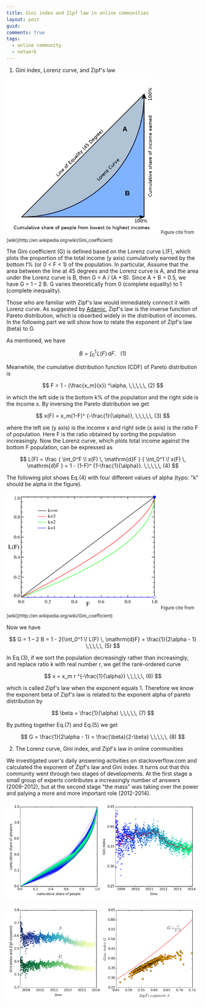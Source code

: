 ```yaml
---
title: Gini index and Zipf law in online communities
layout: post
guid:
comments: true
tags:
  - online community
  - network
---
```


1. Gini index, Lorenz curve, and Zipf's law

<img src="/media/files/2014-04-29-Gini-index-and-Zipf-law-in-online-communities/gini.png" height="400px" width="400px" />
<sub>Figure cite from [wiki](http://en.wikipedia.org/wiki/Gini_coefficient)</sub>

The Gini coefficient (G) is defined based on the Lorenz curve L(F), which plots the proportion of the total income (y axis) cumulatively earned by the bottom f% (or 0 < F < 1) of the population. In particular, Assume that the area between the line at 45 degrees and the Lorenz curve is A, and the area under the Lorenz curve is B, then G =  A / (A + B). Since A + B = 0.5, we have G = 1 – 2 B. G varies theoretically from 0 (complete equality) to 1 (complete inequality). 

Those who are familiar with Zipf's law would immediately connect it with Lorenz curve. As suggested by [Adamic](http://www.hpl.hp.com/research/idl/papers/ranking/ranking.html), Zipf's law is the inverse function of Pareto distribution, which is obserbed widely in the distribution of incomes. In the following part we will show how to relate the exponent of Zipf's law (beta) to G. 

As mentioned, we have

$$
B = \int_0^1 \! L(F) \, \mathrm{d}F. \,\,\,\,\,   (1)
$$

Meanwhile, the cumulative distribution function (CDF) of Pareto distribution is

$$
F = 1 - (\frac{x_m}{x}) ^\alpha, \,\,\,\,\,   (2)
$$

in which the left side is the bottom k% of the population and the right side is the income x. By inversing the Pareto distribution we get 

$$
x(F) = x_m(1-F)^ {-\frac{1}{\alpha}},   \,\,\,\,\,   (3)
$$

where the left sie (y axis) is the income x and right side (x axis) is the ratio F of population. 
Here F is the ratio obtained by sorting the population increasingly. Now the Lorenz curve, which plots total income against the bottom F population, can be expressed as

$$
L(F) = \frac { \int_0^F \! x(F) \, \mathrm{d}F } { \int_0^1 \! x(F) \, \mathrm{d}F } = 1 - (1-F)^ {1-\frac{1}{\alpha}}.    \,\,\,\,\,  (4)
$$

The following plot shows Eq.(4) with four different values of alpha (typo: "k" should be alpha in the figure).  

<img src="/media/files/2014-04-29-Gini-index-and-Zipf-law-in-online-communities/pareto_Lorenz.png" height="300px" width="400px" />
<sub>Figure cite from [wiki](http://en.wikipedia.org/wiki/Gini_coefficient)</sub>

Now we have 

$$
G = 1 – 2 B = 1 - 2{\int_0^1 \! L(F) \, \mathrm{d}F} = \frac{1}{2\alpha - 1}  \,\,\,\,\,  (5)
$$


In Eq.(3), if we sort the population decreasingly rather than increasingly, and replace ratio k with real number r, we get the rank-ordered curve

$$
x = x_m r ^{-\frac{1}{\alpha}}   \,\,\,\,\,  (6)
$$

which is called Zipf's law when the exponent equals 1. Therefore we know the exponent beta of Zipf's law is related to the exponent alpha of pareto distribution by 

$$
\beta = \frac{1}{\alpha}   \,\,\,\,\,    (7)
$$

By putting together Eq.(7) and Eq.(5) we get 

$$
G = \frac{1}{2\alpha - 1} = \frac{\beta}{2-\beta}  \,\,\,\,\,   (8)
$$

2. The Lorenz curve, Gini index, and Zipf's law in online communities  

We investigated user's daily answering activities on stackoverflow.com and calculated the exponent of Zipf's law and Gini index. It turns out that this community went through two stages of developments. At the first stage a small group of experts contributes a increasingly number of answers (2009-2012), but at the second stage "the mass" was taking over the power and palying a more and more important role (2012-2014).

![ginievolution.png](/media/files/2014-04-29-Gini-index-and-Zipf-law-in-online-communities/ginievolution.png)

![ginizipf.png](/media/files/2014-04-29-Gini-index-and-Zipf-law-in-online-communities/ginizipf.png)

